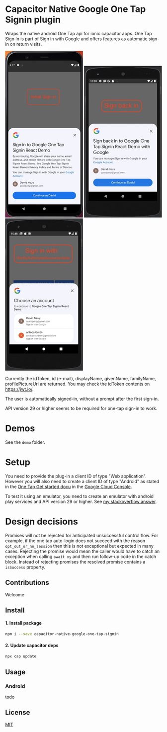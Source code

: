 # Capacitor Native Google One Tap Signin plugin

Wraps the native android One Tap api for ionic capacitor apps. One Tap Sign In is part of Sign in with Google and offers features as automatic sign-in on return visits.

<img src="screenshots/one-tap-sign-in-demo-initial-sign-in.jpg" alt="One tap signin screenshot initial sign-in" width=250/>
<img src="screenshots/one-tap-sign-in-demo-sign-back-in.jpg" alt="One tap signin screenshot sign back in" width=250/>
<img src="screenshots/one-tap-sign-in-demo-without-filter-by-authorized-acounts.jpg" alt="One tap signin screenshot without filter by authorized accounts" width=250/>


Currently the idToken, id (e-mail), displayName, givenName, familyName, profilePictureUri are returned. You may check the idToken contents on https://jwt.io/.

The user is automatically signed-in, without a prompt after the first sign-in.

API version 29 or higher seems to be required for one-tap sign-in to work.


# Demos
See the `demo` folder.

# Setup
You need to provide the plug-in a client ID of type "Web application". However you will also need to create a client ID of type "Android" as stated in the [One Tap Get started docu](https://developers.google.cn/identity/one-tap/android/get-started) in the [Google Cloud Console](https://console.cloud.google.com/apis/dashboard).

To test it using an emulator, you need to create an emulator with android play services and API version 29 or higher. See [my stackoverflow answer](https://stackoverflow.com/questions/71325279/missing-featurename-auth-api-credentials-begin-sign-in-version-6/75285717#75285717).

# Design decisions
Promises will not be rejected for anticipated unsuccessful control flow. For example, if the one tap auto-login does not succeed with the reason `opt_out_or_no_session` then this is not exceptional but expected in many cases. Rejecting the promise would mean the caller would have to catch an exception when calling `await xy` and then run follow-up code in the catch block. Instead of rejecting promises the resolved promise contains a `isSuccess` property.

## Contributions
Welcome

## Install

#### 1. Install package

```sh
npm i --save capacitor-native-google-one-tap-signin
```

#### 2. Update capacitor deps

```sh
npx cap update
```

## Usage

### Android

todo

## License

[MIT](./LICENSE)
